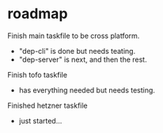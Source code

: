 # roadmap

Finish main taskfile to be cross platform.

- "dep-cli" is done but needs teating.
- "dep-server" is next, and then the rest.

Finish tofo taskfile
- has everything needed but needs testing.

Finished hetzner taskfile
- just started...